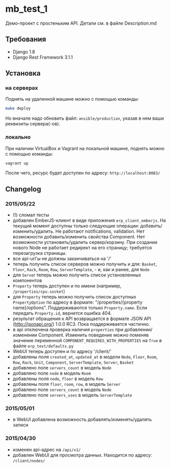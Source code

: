 # mb_test_1

Демо-проект с простеньким API. Детали см. в файле Description.md

## Требования
- Django 1.8
- Django Rest Framework 3.1.1


## Установка

### на серверах

Поднять на удаленной машине можно с помощью команды:

```bash
make deploy
```

Но вначале надо обновить файл: `ansible/production`, указав в нем ваши реквизиты сервера(-ов).


### локально

При наличии VirtualBox и Vagrant на локальной машине, поднять можно с помощью команды:

```bash
vagrant up
```

После чего, ресурс будет доступен по адресу: `http://localhost:8083/`


## Changelog

### 2015/05/22
- (!) сломал тесты
- добавлен EmberJS-клиент в виде приложения `erp_client_emberjs`. На текущий момент доступны только следующие операции: добавить/изменить/удалить. Не работают notifications, validation. Нет возможности добавить/изменить свойства Component. Нет возможности установить/удалить сервер/корзину. При создании нового Node не работает редирект на его страницу; требуется перезагрузка страницы.
- все api-url'ы не должны заканчиваться на '/'
- теперь получить список серверов можно получить и для: `Basket`, `Floor`, `Rack`, `Room`, `Row`, `ServerTemplate`, - и, как и ранее, для `Node`
- для `Serve`r теперь можно получить список установленных компонентов
- `Property` теперь доступен и по имени (например, `/properties/cpu.socket`)
- для `Property` теперь можно получить список доступных `PropertyOption` по адресу в формате: "/properties/{property name}/options". Поддерживаются только `Property.name`. Если передать `Property.id`, вернется ошибка 404.
- результат обращения к API возвращается в формате JSON API (http://jsonapi.org/) 1.0.0 RC3. Пока поддерживается частично.
- в api отключена проверка наличия `properties` при добавлении/изменении Component. Изменить поведение можно поменяв значение переменной `COMPONENT_REQUIRES_WITH_PROPERTIES` на `True` в файле `erp_test/defaults.py`
- WebUI теперь доступен и по адресу '/client/'
- добавлены поля `created_at`, `updated_at` в модели `Node`, `Floor`, `Room`, `Row`, `Rack`, `Unit`, `Component`, `ServerTemplate`, `Server`, `Basket`
- добавлено поле `servers_count` в модель `Node`
- добавлено поле `node` в модель `Room`
- добавлены поля `node`, `floor` в модель `Row`
- добавлены поля `floor`, `room`, `row`, в модель `Server`
- добавлено поле `servers_count` в модель `Node`
- добавлено поле `servers_uses` в модель `ServerTemplate`

### 2015/05/01
- в WebUI добавлена возможность добавлять/изменять/удалять записи

### 2015/04/30
- изменен api-адрес на `/api/v1/`
- добавлен WebUI для просмотра данных. Находится по адресу: `/client/nodes/`
